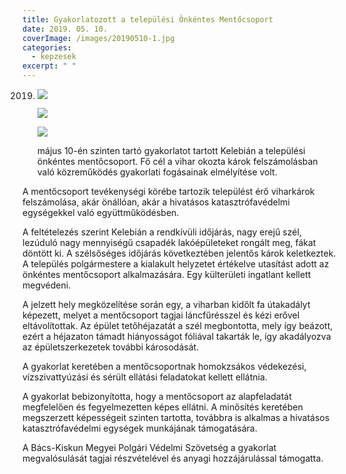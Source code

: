 ```yaml
---
title: Gyakorlatozott a települési Önkéntes Mentőcsoport
date: 2019. 05. 10.
coverImage: /images/20190510-1.jpg
categories:
  - kepzesek
excerpt: " "
---
```

2019. ![](/images/20190510-2.jpg)

      ![](/images/20190510-3.jpg)

      ![](/images/20190510-4.jpg)

      május 10-én szinten tartó gyakorlatot tartott Kelebián a települési önkéntes mentőcsoport. Fő cél a vihar okozta károk felszámolásban való közreműködés gyakorlati fogásainak elmélyítése volt.

A mentőcsoport tevékenységi körébe tartozik települést érő viharkárok felszámolása, akár önállóan, akár a hivatásos katasztrófavédelmi egységekkel való együttműködésben.

A feltételezés szerint Kelebián a rendkívüli időjárás, nagy erejű szél, lezúduló nagy mennyiségű csapadék lakóépületeket rongált meg, fákat döntött ki. A szélsőséges időjárás következtében jelentős károk keletkeztek. A település polgármestere a kialakult helyzetet értékelve utasítást adott az önkéntes mentőcsoport alkalmazására. Egy külterületi ingatlant kellett megvédeni.

A jelzett hely megközelítése során egy, a viharban kidőlt fa útakadályt képezett, melyet a mentőcsoport tagjai láncfűrésszel és kézi erővel eltávolítottak. Az épület tetőhéjazatát a szél megbontotta, mely így beázott, ezért a héjazaton támadt hiányosságot fóliával takarták le, így akadályozva az épületszerkezetek további károsodását.

A gyakorlat keretében a mentőcsoportnak homokzsákos védekezési, vízszivattyúzási és sérült ellátási feladatokat kellett ellátnia.

A gyakorlat bebizonyította, hogy a mentőcsoport az alapfeladatát megfelelően és fegyelmezetten képes ellátni. A minősítés keretében megszerzett képességeit szinten tartotta, továbbra is alkalmas a hivatásos katasztrófavédelmi egységek munkájának támogatására.

A Bács-Kiskun Megyei Polgári Védelmi Szövetség a gyakorlat megvalósulását tagjai részvételével és anyagi hozzájárulással támogatta.
